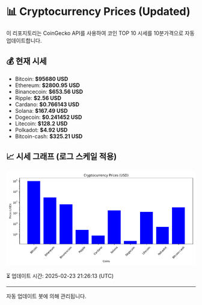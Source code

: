 
# 📊 Cryptocurrency Prices (Updated)

이 리포지토리는 CoinGecko API를 사용하여 코인 TOP 10 시세를 10분가격으로 자동 업데이트합니다.

## 💰 현재 시세
- Bitcoin: **$95680 USD**
- Ethereum: **$2800.95 USD**
- Binancecoin: **$653.56 USD**
- Ripple: **$2.56 USD**
- Cardano: **$0.766143 USD**
- Solana: **$167.49 USD**
- Dogecoin: **$0.241452 USD**
- Litecoin: **$128.2 USD**
- Polkadot: **$4.92 USD**
- Bitcoin-cash: **$325.21 USD**

## 📈 시세 그래프 (로그 스케일 적용)
![Crypto Prices](crypto_prices.png)

⏳ 업데이트 시간: 2025-02-23 21:26:13 (UTC)

---
자동 업데이트 봇에 의해 관리됩니다.

